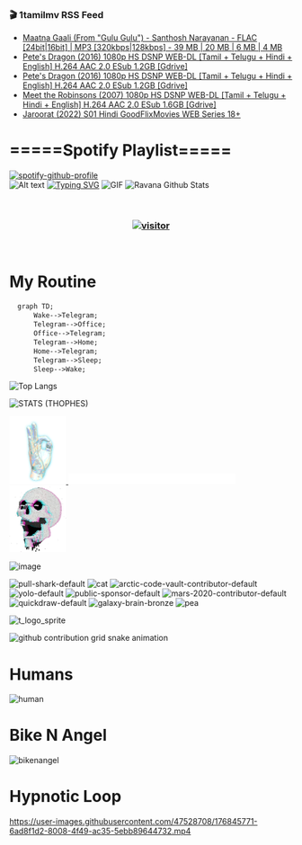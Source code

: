 ### 🎬 1tamilmv RSS Feed

<!-- BLOG-POST-LIST:START -->
- [Maatna Gaali &lpar;From &quot;Gulu Gulu&quot;&rpar; - Santhosh Narayanan - FLAC [24bit|16bit] | MP3 [320kbps|128kbps]  - 39 MB | 20 MB | 6 MB | 4 MB](https://www.1tamilmv.click/index.php?/forums/topic/165936-maatna-gaali-from-gulu-gulu-santhosh-narayanan-flac-24bit16bit-mp3-320kbps128kbps-39-mb-20-mb-6-mb-4-mb/&do=findComment&comment=331424)
- [Pete&#39;s Dragon &lpar;2016&rpar; 1080p HS DSNP WEB-DL [Tamil + Telugu + Hindi + English] H.264 AAC 2.0 ESub 1.2GB [Gdrive]](https://www.1tamilmv.click/index.php?/forums/topic/165958-petes-dragon-2016-1080p-hs-dsnp-web-dl-tamil-telugu-hindi-english-h264-aac-20-esub-12gb-gdrive/&do=findComment&comment=331423)
- [Pete&#39;s Dragon &lpar;2016&rpar; 1080p HS DSNP WEB-DL [Tamil + Telugu + Hindi + English] H.264 AAC 2.0 ESub 1.2GB [Gdrive]](https://www.1tamilmv.click/index.php?/forums/topic/165958-petes-dragon-2016-1080p-hs-dsnp-web-dl-tamil-telugu-hindi-english-h264-aac-20-esub-12gb-gdrive/&do=findComment&comment=331422)
- [Meet the Robinsons &lpar;2007&rpar; 1080p HS DSNP WEB-DL [Tamil + Telugu + Hindi + English] H.264 AAC 2.0 ESub 1.6GB [Gdrive]](https://www.1tamilmv.click/index.php?/forums/topic/165957-meet-the-robinsons-2007-1080p-hs-dsnp-web-dl-tamil-telugu-hindi-english-h264-aac-20-esub-16gb-gdrive/&do=findComment&comment=331421)
- [Jaroorat &lpar;2022&rpar; S01 Hindi GoodFlixMovies WEB Series 18+](https://www.1tamilmv.click/index.php?/forums/topic/165956-jaroorat-2022-s01-hindi-goodflixmovies-web-series-18/&do=findComment&comment=331420)
<!-- BLOG-POST-LIST:END -->

# =====Spotify Playlist=====
[![spotify-github-profile](https://spotify-github-profile.vercel.app/api/view?uid=31rfzgmuvvewegdlxvlev4ynz4vu&cover_image=true&theme=default&bar_color=53b14f&bar_color_cover=true)](https://ravana69.github.io/rss)
</br>
![Alt text](https://spotify-recently-played-readme.vercel.app/api?user=31rfzgmuvvewegdlxvlev4ynz4vu)
[![Typing SVG](https://readme-typing-svg.herokuapp.com?color=%2336BCF7&center=true&vCenter=true&multiline=true&height=81&lines=I+AM+RAVANA;CONTACT+ME+ON+TELEGRAM%3A+%40R4V4N4)](https://git.io/typing-svg)
<img align="centre" height="400px" width="490px" alt="GIF" src="https://github.com/ravana69/ravana69/blob/master/rvm.gif" />
![Ravana Github Stats](https://github-readme-stats.vercel.app/api?username=ravana69&&show_icons=true&theme=radical)

<br />
<h3 align="center"> <a href="https://t.me/r4v4n4"><img src="https://profile-counter.glitch.me/ravana69/count.svg" alt="visitor" width="600"></a> </h3>
</br>

<H1>My Routine</H1>

```mermaid
  graph TD;
      Wake-->Telegram;
      Telegram-->Office;
      Office-->Telegram;
      Telegram-->Home;
      Home-->Telegram;
      Telegram-->Sleep;
      Sleep-->Wake;
```
![Top Langs](https://github-readme-stats.vercel.app/api/top-langs/?username=ravana69&&show_icons=true&theme=radical)

![STATS (THOPHES)](https://github-profile-trophy.vercel.app/?username=ravana69&theme=gruvbox&margin-w=10&margin-h=15&column=8)
<br />
<p align="left">
    <a href="#">
        <img width="20%" src="./assets/images/hand.gif" alt="" />
    </a>
    <a href="#">
        <img width="59%" src="./assets/images/spacer.png" alt="" >
    </a>
    <a href="#">
        <img width="20%" src="./assets/images/skull.gif" alt="" />
    </a>
</p>


![image](https://user-images.githubusercontent.com/47528708/175298537-0623dc00-7b1a-4ec1-b5b1-71768763a234.png)

<img width="148" alt="pull-shark-default" src="https://user-images.githubusercontent.com/47528708/176419715-70981865-4dc6-489a-8a1a-06842db67b15.gif"> <img width="148" alt="cat" src="https://user-images.githubusercontent.com/47528708/179149594-60701d0e-e626-415f-9958-80736351eadd.gif"> <img width="148" alt="arctic-code-vault-contributor-default" src="https://user-images.githubusercontent.com/47528708/175267501-e1fbbb8f-c2b2-4882-b865-2ac4debef26c.png"> <img width="148" alt="yolo-default" src="https://user-images.githubusercontent.com/47528708/175267654-281a1880-1129-4b7b-bf2f-de5dd2bc5afa.png"> <img width="148" alt="public-sponsor-default" src="https://user-images.githubusercontent.com/47528708/175268448-2e78cc75-fb25-4d76-bd22-7df520446b45.png"> <img width="148" alt="mars-2020-contributor-default" src="https://user-images.githubusercontent.com/47528708/175268475-de6d987a-3be9-4353-86a5-23b422559355.png"> <img width="148" alt="quickdraw-default" src="https://user-images.githubusercontent.com/47528708/179148665-33e7c2c8-5d95-413e-8b25-6862820a5fe7.png"> <img width="148" alt="galaxy-brain-bronze" src="https://user-images.githubusercontent.com/47528708/176419717-e2fdca8b-0fdc-47dd-9511-a7ff52178a33.gif"> <img width="148" alt="pea" src="https://user-images.githubusercontent.com/47528708/179149608-800ce6e1-7d24-4bfe-8e84-5628e6d5497d.gif">

![t_logo_sprite](https://user-images.githubusercontent.com/47528708/175293007-21ff1792-1fca-4be3-bcae-12fdc3aa414f.svg)

![github contribution grid snake animation](https://raw.githubusercontent.com/ravana69/ravana69/output/github-contribution-grid-snake-dark.svg#gh-dark-mode-only)

# Humans
<img width="170" alt="human" src="https://user-images.githubusercontent.com/47528708/176413829-c142d478-1c96-4c3c-a2a4-2dd35374c335.gif">

# Bike N Angel
<img width="170" alt="bikenangel" src="https://user-images.githubusercontent.com/47528708/176616968-3a44f91e-8016-477c-9bb5-c4689a1adbee.gif">

# Hypnotic Loop

https://user-images.githubusercontent.com/47528708/176845771-6ad8f1d2-8008-4f49-ac35-5ebb89644732.mp4

